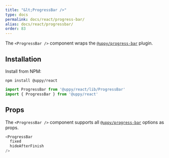```yaml
---
title: "&lt;ProgressBar />"
type: docs
permalink: docs/react/progress-bar/
alias: docs/react/progressbar/
order: 83
---
```


The `<ProgressBar />` component wraps the [`@uppy/progress-bar`][] plugin.

## Installation

Install from NPM:

```shell
npm install @uppy/react
```

```js
import ProgressBar from '@uppy/react/lib/ProgressBar'
import { ProgressBar } from '@uppy/react'
```

## Props

The `<ProgressBar />` component supports all [`@uppy/progress-bar`][] options as props.

```js
<ProgressBar
  fixed
  hideAfterFinish
/>
```

[`@uppy/progress-bar`]: /docs/progress-bar/
